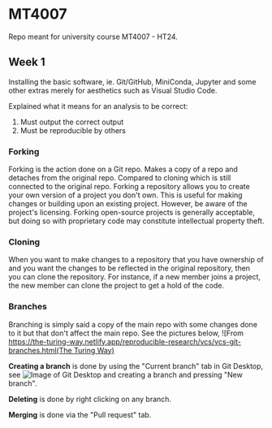 # MT4007
Repo meant for university course MT4007 - HT24. 

## Week 1
Installing the basic software, ie. Git/GitHub, MiniConda, Jupyter and some other extras merely for aesthetics such as Visual Studio Code. 

Explained what it means for an analysis to be correct:
1. Must output the correct output
2. Must be reproducible by others

### Forking
Forking is the action done on a Git repo. Makes a copy of a repo and detaches from the original repo. Compared to cloning which is still connected to the original repo. Forking a repository allows you to create your own version of a project you don't own. This is useful for making changes or building upon an existing project. However, be aware of the project's licensing. Forking open-source projects is generally acceptable, but doing so with proprietary code may constitute intellectual property theft.

### Cloning
When you want to make changes to a repository that you have ownership of and you want the changes to be reflected in the original repository, then you can clone the repository. For instance, if a new member joins a project, the new member can clone the project to get a hold of the code.

### Branches
Branching is simply said a copy of the main repo with some changes done to it but that don't affect the main repo. See the pictures below, 
![From [https://the-turing-way.netlify.app/reproducible-research/vcs/vcs-git-branches.html(The Turing Way)](https://github.com/user-attachments/assets/3f1ac53d-fa17-4137-b440-e696ed425387)


**Creating a branch** is done by using the "Current branch" tab in Git Desktop, see 
![Image of Git Desktop and creating a branch](https://github.com/user-attachments/assets/4cb5a758-fac7-460a-85ac-3a474cc87fff)
and pressing "New branch". 

**Deleting** is done by right clicking on any branch. 

**Merging** is done via the "Pull request" tab. 
